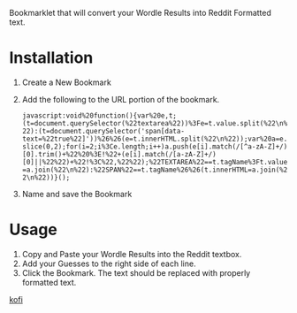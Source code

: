 Bookmarklet that will convert your Wordle Results into Reddit Formatted text.

# Installation

1. Create a New Bookmark
2. Add the following to the URL portion of the bookmark.

    ``javascript:void%20function(){var%20e,t;(t=document.querySelector(%22textarea%22))%3Fe=t.value.split(%22\n%22):(t=document.querySelector('span[data-text=%22true%22]'))%26%26(e=t.innerHTML.split(%22\n%22));var%20a=e.slice(0,2);for(i=2;i%3Ce.length;i++)a.push(e[i].match(/[^a-zA-Z]+/)[0].trim()+%22%20%3E!%22+(e[i].match(/[a-zA-Z]+/)[0]||%22%22)+%22!%3C%22,%22%22);%22TEXTAREA%22==t.tagName%3Ft.value=a.join(%22\n%22):%22SPAN%22==t.tagName%26%26(t.innerHTML=a.join(%22\n%22))}();``

4. Name and save the Bookmark

# Usage

1. Copy and Paste your Wordle Results into the Reddit textbox.  
2. Add your Guesses to the right side of each line. 
3. Click the Bookmark.  The text should be replaced with properly formatted text.


[kofi](https://ko-fi.com/kataiki)
